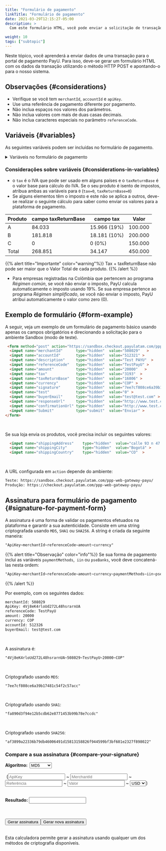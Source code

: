 ```yaml
---
title: "Formulário de pagamento"
linkTitle: "Formulário de pagamento"
date: 2021-03-29T12:15:27-05:00
description: >
  Com este formulário HTML, você pode enviar a solicitação de transação para nosso portal de pagamento junto com as informações de compra. Envie a solicitação usando o método HTTP POST.

weight: 10
tags: ["subtopic"]
---
```

<script src="http://ajax.aspnetcdn.com/ajax/jquery.validate/1.13.0/jquery.validate.min.js"></script>
<script src="http://ajax.aspnetcdn.com/ajax/jquery.validate/1.13.0/additional-methods.min.js"></script>
<script src="/js/signature-generator/md5.js"></script>
<script src="/js/signature-generator/sha1.js"></script>
<script src="/js/signature-generator/sha256.js"></script>
<script src="/js/signature-generator/signature-generator.js"></script>

Neste tópico, você aprenderá a enviar dados de uma transação para o portal de pagamento PayU. Para isso, deve-se gerar um formulário HTML com os dados da transação utilizando o método HTTP POST e apontando-o para o nosso sistema.

## Observações {#considerations}
* Verifique se você tem `merchantId`, `accountId` e `apiKey`.
* Use uma referência de pagamento diferente por pagamento.
* Não inclua espaços nos valores dos parâmetros.
* Não inclua valores com mais de duas casas decimais.
* Não inclua caracteres especiais no parâmetro `referenceCode`.


## Variáveis {#variables}
As seguintes variáveis podem ser incluídas no formulário de pagamento.

<details>
<summary>Variáveis no formulário de pagamento</summary>
<br>
<div class="variables"></div>

| Campo | Tipo | Tamanho | Descrição | Obrigatório |
|-|-|-|-|:-:|
| merchantId | Número | 12 | Número de identificação da sua loja no sistema PayU. Você encontrará este número no e-mail de criação de conta. | ✓ | 
| referenceCode | Alfanumérico | 255 | Referência da venda ou ordem. Deve ser exclusiva para cada transação enviada ao sistema. Normalmente, é uma forma de identificar as solicitações enviadas para a plataforma de pagamento. | ✓ | 
| accountId | Número | 6 | ID da conta do usuário para cada país associado à loja. Esta variável é usada para exibir os métodos de pagamento disponíveis para este país. | ✓ | 
| description | Alfanumérico | 255 | Descrição da venda. | ✓ | 
| currency | Alfanumérico | 3 | A respectiva moeda na qual o pagamento é feito. O processo de reconciliação é realizado em pesos na taxa representativa do dia.<br>[Veja as moedas aceitas]({{< ref "response-codes-and-variables.html#accepted-currencies" >}}). | ✓ | 
| amount | Número | 10 | Valor total da transação. Ele pode conter dois dígitos decimais. Exemplo 10000.00 ou 10000. | ✓ | 
| tax | Número | 10,2 | Valor do IVA da transação.<br>Na Colômbia, se nenhum IVA for enviado, o sistema aplica 19% automaticamente. Ele pode conter dois dígitos decimais, por exemplo 19000.00.<br>Se o produto ou serviço for isento de IVA, atribua `0` a esta variável. | ✓ | 
| discount | Número | 10,2 | Discount value applied to the sale. | — | 
| taxReturnBase | Número | 10,2 | Valor base para cálculo do VAT.<br>Se o produto ou serviço for isento de IVA, atribua `0` a esta variável. | ✓ | 
| additionalValue | Número | 10,2 | Valor adicional da venda. | — | 
| signature | Alfanumérico | 255 | Assinatura digital criada para cada transação. Consultar [Assinatura para forma de pagamento]({{< ref "payment-form.md#signature-for-payment-form" >}}) para aprender como gerar. | ✓ | 
| algorithmSignature | Alfanumérico | 255 | Algoritmo de criptografia da assinatura digital (campo `signature`). Os três algoritmos disponíveis são: `MD5`, `SHA` e `SHA256`. | — | 
| test | Número | 1 | Indica se a transação está em modo de teste ou produção. Definir `1` para teste e `0`para produção. | — | 
| lng | Alfanumérico | 3 | Idioma no qual a plataforma de pagamento deve ser exibida.<br>[Veja os idiomas disponíveis]({{< ref "response-codes-and-variables.html#supported-languages" >}}). | — | 
| extra1 | Alfanumérico | 255 | Campo adicional para envio de informações sobre a compra. | — | 
| extra2 | Alfanumérico | 255 | Campo adicional para envio de informações sobre a compra. | — | 
| extra3 | Alfanumérico | 255 | Campo adicional para envio de informações sobre a compra. | — | 
| template | Alfanumérico | 255 | Modelo para a página de pagamento. | — | 
| responseUrl | Alfanumérico | 255 | URL da página de resposta. | — | 
| confirmationUrl | Alfanumérico | 255 | URL da página de resposta. | — | 
| sourceUrl | Alfanumérico | 255 | URL de origem das transações do comércio. É aqui que o botão de pagamento está localizado. | — | 
| airline | Alfanumérico | 4 | Código da companhia aérea. | — | 
| billingAddress | Alfanumérico | 255 | Endereço de correspondência. | — | 
| shippingAddress | Alfanumérico | 255 | O endereço de entrega da mercadoria.<br><sup>\*</sup> Obrigatório se sua loja enviar o produto. | ✓* | 
| billingCity | Alfanumérico | 50 | Cidade associada ao endereço de cobrança. | — | 
| shippingCity | Alfanumérico | 50 | A cidade de entrega da mercadoria.<br><sup>\*</sup> Obrigatório se sua loja enviar o produto. | ✓* | 
| zipCode | Alfanumérico | 20 | Código postal. | — | 
| billingCountry | Alfanumérico | 2 | Código ISO do país associado ao endereço de cobrança. | — | 
| shippingCountry | Alfanumérico | 2 | O código ISO do país associado ao endereço de entrega da mercadoria.<br><sup>\*</sup> Obrigatório se sua loja enviar o produto.<br>[Veja os países de processamento]({{< ref "response-codes-and-variables.html#processing-countries" >}}). | ✓* | 
| buyerEmail | Alfanumérico | 255 | Campo que contém o e-mail do comprador para notificar o resultado da transação por e-mail. Recomenda-se validar se este campo foi fornecido no formulário. | ✓ | 
| telephone | Alfanumérico | 50 | O telefone residencial do comprador. | ✓ | 
| officeTelephone | Alfanumérico | 50 | O telefone do comprador em horário comercial. | — | 
| mobilePhone | Alfanumérico | 50 | O número do celular do comprador. Este valor será usado para preencher o formulário do cartão de crédito e será o telefone de contato. | — | 
| buyerFullName | Alfanumérico | 150 | O nome completo do comprador. | ✓ | 
| paymentMethods | Alfanumérico | 255 | Lista das formas de pagamento habilitadas no processo de pagamento.<br>Esta lista deve ser separada por vírgula e sem espaços em branco. Por exemplo: `VISA,MASTERCARD`.<br>YVocê pode incluir parcelas para as formas de pagamento adicionando-as usando hifens. Exemplo: `VISA-1-3,MASTERCARD-3-5-9`.<br>[Veja os métodos de pagamento disponíveis para seu país na coluna `Parâmetro paymentMethod`]({{< ref "select-your-payment-method.html" >}}). | — | 
| administrativeFee | Número | 10,2 | Valor da taxa administrativa. | — | 
| taxAdministrativeFee | Número | 10,2 | Valor do imposto da taxa administrativa. | — | 
| taxAdministrativeFeeReturnBase | Número | 10,2 | Valor base para cálculo do imposto da taxa administrativa. | — | 
| payerEmail | Alfanumérico | 255 | E-mail do pagador. | — | 
| payerPhone | Alfanumérico | 20 | Número de telefone do pagador. | — | 
| payerOfficePhone | Alfanumérico | 20 | Número de telefone do local de trabalho do pagador. | — | 
| payerMobilePhone | Alfanumérico | 20 | Número do celular do pagador. | — | 
| expirationDate | Alfanumérico | 19 | Prazo de validade das transações de pagamentos da Dinheiro. Formato:  `YYYY-MM-DD HH:mm:ss`.<br>Este valor deve ser inferior ao número padrão de dias para o pagamento à vista (15 dias para a Argentina e 7 dias para os demais países). | - | 
| payerFullName | Alfanumérico | 50 | O nome do pagador. Este valor será usado para preencher o formulário do cartão de crédito. | — | 
| payerDocument | Alfanumérico | 25 | O número de identificação do comprador. Este valor será usado para preencher o formulário do cartão de crédito. | — | 
| payerDocumentType | Alfanumérico | 25 | O tipo de identificação do comprador. Este valor será usado para preencher o formulário do cartão de crédito. | — | 
| iin | Alfanumérico | 2048 | Lista de Bins admitidos durante o processo de pagamento (separados por vírgula).<br>_Este parâmetro só pode ser utilizado por estabelecimentos que validem assinatura._ | - |
| paymentMethodsDescription | Alfanumérico | 255 | Descrição dos meios de pagamento e Caixas admitidas durante o processo de pagamento. | - |
| pseBanks | Alfanumérico | 255 | Lista de códigos bancários habilitados no processo de pagamento via PSE.<br>Esta lista deve ser separada por vírgula e sem espaços em branco. | - |
</details>

### Considerações sobre variáveis {#considerations-in-variables}
* o `tax` é o IVA que pode ser usado em alguns países e o `taxReturnBase` é o valor base para cálculo do IVA. Se o seu produto é isento de impostos, atribua ambas as variáveis para `0` (`tax=0`, `taxReturnBase=0`)
* Se alguns elementos têm o imposto e este não se aplica a outros, deve-se realizar o seguinte cálculo para saber como enviar os valores para a plataforma de pagamento.

| Produto | campo taxReturnBase | campo tax    | Valor  |
|---------|---------------------|--------------|---------|
| A       | 84.033              | 15.966 (19%) | 100.000 |
| B       | 181.818             | 18.181 (10%) | 200.000 |
| C       | 0                   | 0 (0%)       | 150.000 |
| Total   | 268.851             | 34.147       | 450.000 |

{{% alert title="Importante" color="warning"%}}
Tax + taxReturnBase não pode ser maior que o Valor Total de cada produto.
{{% /alert %}}

* Para empresas registradas na Colômbia que pertencem ao programa _Régimen común_, se você não enviar o imposto, PayU calcula automaticamente o imposto usando 19%. Se sua empresa pertence ao programa _Régimen simplificado_, se você não enviar o imposto, PayU atribui automaticamente o valor como zero (0).

## Exemplo de formulário {#form-example}
A seguir, veja um exemplo de um formulário de pagamento básico usando apenas os campos obrigatórios e direcionando a solicitação para o ambiente Sandbox (modo de teste).

```HTML
 <form method="post" action="https://sandbox.checkout.payulatam.com/ppp-web-gateway-payu/">
  <input name="merchantId"      type="hidden"  value="508029"   >
  <input name="accountId"       type="hidden"  value="512321" >
  <input name="description"     type="hidden"  value="Test PAYU"  >
  <input name="referenceCode"   type="hidden"  value="TestPayU" >
  <input name="amount"          type="hidden"  value="20000"   >
  <input name="tax"             type="hidden"  value="3193"  >
  <input name="taxReturnBase"   type="hidden"  value="16806" >
  <input name="currency"        type="hidden"  value="COP" >
  <input name="signature"       type="hidden"  value="7ee7cf808ce6a39b17481c54f2c57acc"  >
  <input name="test"            type="hidden"  value="0" >
  <input name="buyerEmail"      type="hidden"  value="test@test.com" >
  <input name="responseUrl"     type="hidden"  value="http://www.test.com/response" >
  <input name="confirmationUrl" type="hidden"  value="http://www.test.com/confirmation" >
  <input name="Submit"          type="submit"  value="Enviar" >
</form>
```
<br>

Se sua loja envia os produtos, você precisa incluir os seguintes valores:

```HTML
  <input name="shippingAddress"    type="hidden"  value="calle 93 n 47 - 65"   >
  <input name="shippingCity"       type="hidden"  value="Bogotá" >
  <input name="shippingCountry"    type="hidden"  value="CO"  >
```
<br>

A URL configurada em `action` depende do ambiente:

```HTML
Teste: https://sandbox.checkout.payulatam.com/ppp-web-gateway-payu/
Produção: https://checkout.payulatam.com/ppp-web-gateway-payu/
```

## Assinatura para formulário de pagamento {#signature-for-payment-form}
A assinatura é uma forma de validar os pagamentos efetuados na plataforma e garantir a sua autenticidade. Consiste em uma string criptografada usando `MD5`, `SHA1` ou `SHA256`. A string é criada da seguinte maneira:

```HTML
"ApiKey~merchantId~referenceCode~amount~currency"
```

{{% alert title="Observação" color="info"%}}
Se sua forma de pagamento inclui as variáveis `paymentMethods`,` iin` ou `pseBanks`, você deve concatená-las nesta ordem:

```HTML
"ApiKey~merchantId~referenceCode~amount~currency~paymentMethods~iin~pseBanks"
```
{{% /alert %}}

Por exemplo, com os seguintes dados:

```HTML
merchantId: 508029
ApiKey: 4Vj8eK4rloUd272L48hsrarnUA
referenceCode: TestPayU
amount: 20000
currency: COP
accountId: 512326
buyerEmail: test@test.com
```
<br>

A assinatura é:

```HTML
"4Vj8eK4rloUd272L48hsrarnUA~508029~TestPayU~20000~COP"
```
<br>

Criptografado usando `MD5`:

```HTML
"7ee7cf808ce6a39b17481c54f2c57acc"
```
<br>

Criptografado usando `SHA1`:

```HTML
"fa890d3f94e12b5cdb62e8771453b99b78e7ccdc"
```
<br>

Criptografado usando `SHA256`:

```HTML
"af3899a22336b79db46006491d15813158826f944599bf3bf601e2327f898022"
```

### Compare a sua assinatura {#compare-your-signature}

<!-- Signature generator -->
<div id="blue-box">
<span class="grey-text-13">
<div id = "div_generador" >

<form method="POST" id="signature_form" >
    <table>
        <span class="blue-text-13"><b>Algoritmo: &nbsp;</b></span>
        <select id = "signature_algorithm" class="calc_selector form_control">
            <option  value="md5">MD5</option>
            <option  value="sha1">SHA1</option>
            <option  value="sha256">SHA256</option>
        </select>
        <br>
        <br>
        <span class="calc_text">&nbsp;(</span>
        <input class="form_control" type="text"  id ="signature_apikey" name = "signature_apikey" placeholder="ApiKey" maxlength="26"> ~
        <input class="form_control number" type="text"  id ="signature_merchanId" name = "signature_merchanId" placeholder="MerchantId" maxlength="7"> ~
        <input class="form_control" type="text"  id ="signature_referenceCode" name = "signature_referenceCode" placeholder="Referência" maxlength="255"> ~
        <input class="form_control  number" type="text" id ="signature_amount" name = "signature_amount" placeholder="Valor" maxlength="14"> ~
        <select id = "signature_currency" class="calc_selector form_control" >
            <option  value="USD">USD</option>
            <option  value="COP">COP</option>
            <option  value="MXN">MXN</option>
            <option  value="ARS">ARS</option>
            <option  value="PEN">PEN</option>
            <option  value="BRL">BRL</option>
            <option  value="CLP">CLP</option>
        </select>
        <span class="calc_text">)</span>
        <br>
        <br>
        <br>
        <span class="blue-text-13"><b>Resultado:&nbsp;</b></span><input class="form_control" id ="signature_generated" name = "signature_generated" value = ""  readonly />
    </table>
    <br>
    <table width="50%"  border="0" cellspacing="2" cellpadding="2">
        <input type="button" name="signature_generate" id="signature_generate" value="Gerar assinatura" >
        <input type="button" name="signature_generate_again" id="signature_generate_again" value="Gerar nova assinatura" >
    </table>
</form>
</div>
</span>
</div>
<!-- End of signature generator -->

Esta calculadora permite gerar a assinatura usando qualquer um dos métodos de criptografia disponíveis.